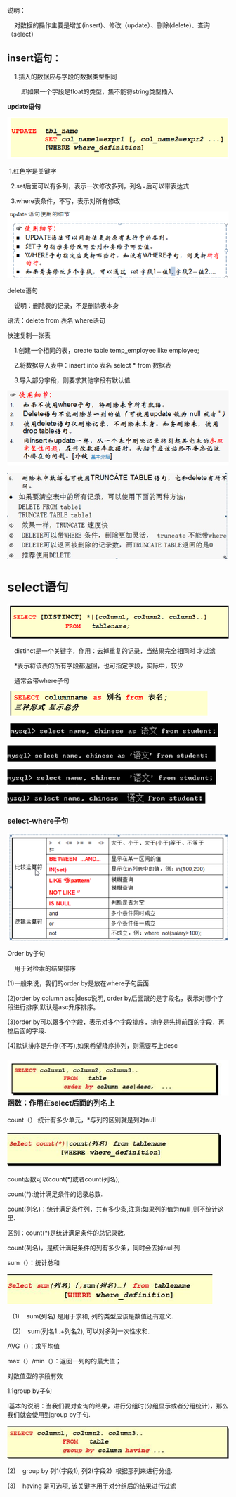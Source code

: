 说明：

    对数据的操作主要是增加\(insert\)、修改（update）、删除\(delete\)、查询（select）



## insert语句：

    1.插入的数据应与字段的数据类型相同

        即如果一个字段是float的类型，集不能将string类型插入



**update语句**

![](/img/Language/MySQL/crud/49ff71f2-2f6f-4aad-a3ef-167fae94fd6d.png)

 1.红色字是关键字

  2.set后面可以有多列，表示一次修改多列，列名=后可以带表达式

  3.where表条件，不写，表示对所有修改



![](/img/Language/MySQL/crud/3e8ed050-9ca6-4259-a0d8-0c633233397a.png)

delete语句

    说明：删除表的记录，不是删除表本身

语法：delete from 表名 where语句

快速复制一张表

    1.创建一个相同的表，create table temp\_employee like employee;

    2.将数据导入表中：insert into 表名 select \* from 数据表

    3.导入部分字段，则要求其他字段有默认值

![](/img/Language/MySQL/crud/273f3d5c-7cfd-43e4-b1db-64c6d54724eb.png)

![](/img/Language/MySQL/crud/10de54c5-4af7-4de0-b5d1-d3b5b3025b10.jpg)

# select语句

![](/img/Language/MySQL/crud/24f8e2ba-765a-4d66-bef0-b854177f905d.png)

    distinct是一个关键字，作用：去掉重复的记录，当结果完全相同时 才过滤

    \*表示将该表的所有字段都返回，也可指定字段，实际中，较少

    通常会带where子句

![](/img/Language/MySQL/crud/1de34b3d-c4a5-481c-87f8-0755e43ee865.png)

![](/img/Language/MySQL/crud/c802134d-aa83-4d1a-9e7a-7c7a17639ecb.png)

![](/img/Language/MySQL/crud/a81bd9d8-1187-405b-b379-c0a1c7487e79.png)

![](/img/Language/MySQL/crud/e91ee9ae-5d06-4edd-9680-412f14eb1ec9.png)

![](/img/Language/MySQL/crud/1cf81994-7ec8-4edd-9e32-a02b3cfc2beb.png)

### select-where子句

![](/img/Language/MySQL/crud/e731bf8e-8af2-4dd0-8758-3c7b1e119724.png)

Order by子句

    用于对检索的结果排序

\(1\)一般来说，我们的order by是放在where子句后面.

\(2\)order by column asc\|desc说明, order by后面跟的是字段名，表示对哪个字段进行排序,默认是asc升序排序。

\(3\)order by可以跟多个字段，表示对多个字段排序，排序是先排前面的字段，再排后面的字段.

\(4\)默认排序是升序\(不写\),如果希望降序排列，则需要写上desc

### ![](/img/Language/MySQL/crud/0.48123532766476274.png)  函数：作用在select后面的列名上

count（）:统计有多少单元，\*与列的区别就是列对null

![](/img/Language/MySQL/crud/0.8558786793146282.png)

count函数可以count\(\*\)或者count\(列名\);

count\(\*\):统计满足条件的记录总数.

count\(列名\)：统计满足条件列，共有多少条,注意:如果列的值为null ,则不统计这里.

区别：count\(\*\)是统计满足条件的总记录数.

count\(列名\)，是统计满足条件的列有多少条，同时会去掉null列.

sum（）：统计总和

![](/img/Language/MySQL/crud/0.38696343055926263.png)

   \(1\)    sum\(列名\) 是用于求和, 列的类型应该是数值还有意义.

   \(2\)    sum\(列名1..+列名2\), 可以对多列一次性求和.

AVG（）：求平均值

max（）/min（）：返回一列的的最大值；

对数值型的字段有效



1.1group by子句

l基本的说明：当我们要对查询的结果，进行分组时\(分组显示或者分组统计\)，那么我们就会使用到group by子句.

![](/img/Language/MySQL/crud/0.17638612305745482.png)

\(2\)    group by 列1\(字段1\), 列2\(字段2\)  根据那列来进行分组.

\(3\)    having 是可选项, 该关键字用于对分组后的结果进行过滤

